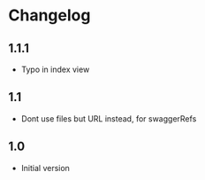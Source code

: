 # Changelog

## 1.1.1
* Typo in index view

## 1.1
* Dont use files but URL instead, for swaggerRefs

## 1.0
* Initial version